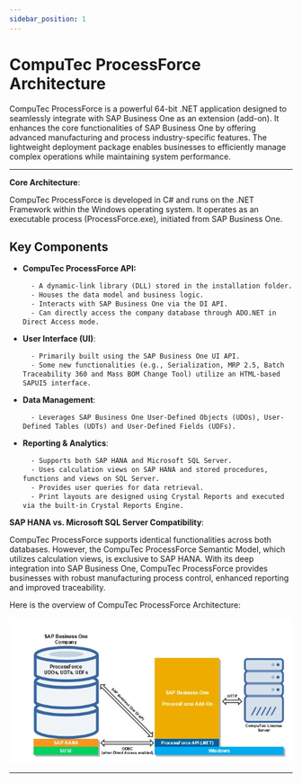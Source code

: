 ```yaml
---
sidebar_position: 1
---
```


# CompuTec ProcessForce Architecture

CompuTec ProcessForce is a powerful 64-bit .NET application designed to seamlessly integrate with SAP Business One as an extension (add-on). It enhances the core functionalities of SAP Business One by offering advanced manufacturing and process industry-specific features. The lightweight deployment package enables businesses to efficiently manage complex operations while maintaining system performance.

---

**Core Architecture**:

CompuTec ProcessForce is developed in C# and runs on the .NET Framework within the Windows operating system. It operates as an executable process (ProcessForce.exe), initiated from SAP Business One.

## Key Components

- **CompuTec ProcessForce API:**

        - A dynamic-link library (DLL) stored in the installation folder.
        - Houses the data model and business logic.
        - Interacts with SAP Business One via the DI API.
        - Can directly access the company database through ADO.NET in Direct Access mode.

- **User Interface (UI)**:

        - Primarily built using the SAP Business One UI API.
        - Some new functionalities (e.g., Serialization, MRP 2.5, Batch Traceability 360 and Mass BOM Change Tool) utilize an HTML-based SAPUI5 interface.

- **Data Management**:

        - Leverages SAP Business One User-Defined Objects (UDOs), User-Defined Tables (UDTs) and User-Defined Fields (UDFs).

- **Reporting & Analytics**:

        - Supports both SAP HANA and Microsoft SQL Server.
        - Uses calculation views on SAP HANA and stored procedures, functions and views on SQL Server.
        - Provides user queries for data retrieval.
        - Print layouts are designed using Crystal Reports and executed via the built-in Crystal Reports Engine.

**SAP HANA vs. Microsoft SQL Server Compatibility**:

CompuTec ProcessForce supports identical functionalities across both databases. However, the CompuTec ProcessForce Semantic Model, which utilizes calculation views, is exclusive to SAP HANA.
With its deep integration into SAP Business One, CompuTec ProcessForce provides businesses with robust manufacturing process control, enhanced reporting and improved traceability.

Here is the overview of CompuTec ProcessForce Architecture:

![PF Architecture](./media/architecture/processforce-architecture.webp)

---
